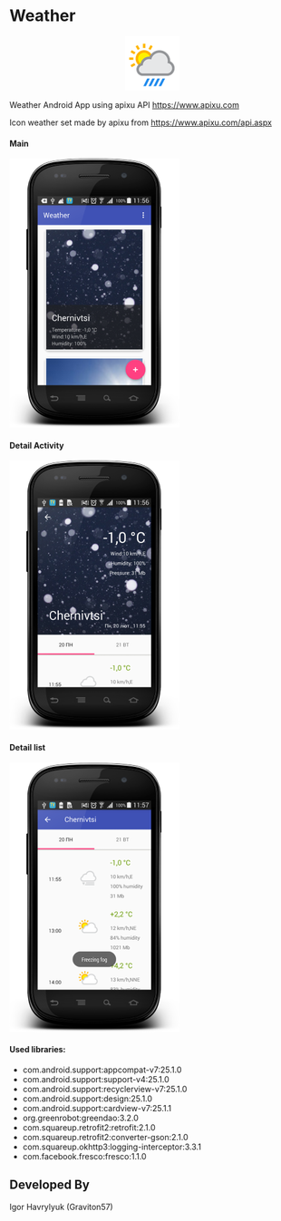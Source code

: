 # Weather

<p align="center">
  <img src="screenshot/logo.png" >
</p>

Weather Android App using apixu API https://www.apixu.com

Icon weather set made by apixu from https://www.apixu.com/api.aspx


#### Main
![alt text](screenshot/main.png "Delete Fragment")
#### Detail Activity
![alt text](screenshot/detail.png "Detail Fragment")
#### Detail list
![alt text](screenshot/list.png "Edit Fragment")

#### Used libraries:
* com.android.support:appcompat-v7:25.1.0
* com.android.support:support-v4:25.1.0
* com.android.support:recyclerview-v7:25.1.0
* com.android.support:design:25.1.0
* com.android.support:cardview-v7:25.1.1
* org.greenrobot:greendao:3.2.0
* com.squareup.retrofit2:retrofit:2.1.0
* com.squareup.retrofit2:converter-gson:2.1.0
* com.squareup.okhttp3:logging-interceptor:3.3.1
* com.facebook.fresco:fresco:1.1.0

Developed By
-------
Igor Havrylyuk (Graviton57)

[1]: https://github.com/graviton57/weather.git
